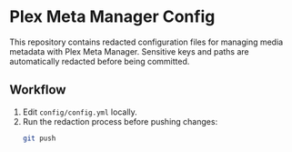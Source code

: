 # Plex Meta Manager Config

This repository contains redacted configuration files for managing media metadata with Plex Meta Manager. Sensitive keys and paths are automatically redacted before being committed.

## Workflow

1. Edit `config/config.yml` locally.
2. Run the redaction process before pushing changes:
   ```bash
   git push
